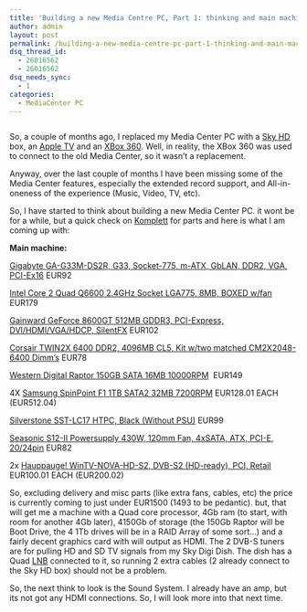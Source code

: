 ```yaml
---
title: 'Building a new Media Centre PC, Part 1: thinking and main machine'
author: admin
layout: post
permalink: /building-a-new-media-centre-pc-part-1-thinking-and-main-machine/
dsq_thread_id:
  - 26016562
  - 26016562
dsq_needs_sync:
  - 1
categories:
  - MediaCenter PC
---
```

<img alt src="http://images.lotas-smartman.net/image.ashx?id=72c4b0be-8b48-436f-9fb6-67df711f8691" />

So, a couple of months ago, I replaced my Media Center PC with a [Sky HD][1] box, an [Apple TV][2] and an [XBox 360][3]. Well, in reality, the XBox 360 was used to connect to the old Media Center, so it wasn&#8217;t a replacement.

Anyway, over the last couple of months I have been missing some of the Media Center features, especially the extended record support, and All-in-oneness of the experience (Music, Video, TV, etc).

So, I have started to think about building a new Media Center PC. it wont be for a while, but a quick check on [Komplett][4] for parts and here is what I am coming up with:

**Main machine:**

[Gigabyte GA-G33M-DS2R, G33, Socket-775, m-ATX, GbLAN, DDR2, VGA, PCI-Ex16][5] EUR92

[Intel Core 2 Quad Q6600 2.4GHz Socket LGA775, 8MB, BOXED w/fan][6] EUR179

[Gainward GeForce 8600GT 512MB GDDR3, PCI-Express, DVI/HDMI/VGA/HDCP, SilentFX][7] EUR102

[Corsair TWIN2X 6400 DDR2, 4096MB CL5, Kit w/two matched CM2X2048-6400 Dimm&#8217;s][8] EUR78

[Western Digital Raptor 150GB SATA 16MB 10000RPM][9]&nbsp; EUR149

4X [Samsung SpinPoint F1 1TB SATA2 32MB 7200RPM][10] EUR128.01 EACH (EUR512.04)

[Silverstone SST-LC17 HTPC, Black (Without PSU)][11] EUR99

[Seasonic S12-II Powersupply 430W, 120mm Fan, 4xSATA, ATX, PCI-E, 20/24pin][12] EUR82

2x [Hauppauge! WinTV-NOVA-HD-S2, DVB-S2 (HD-ready), PCI, Retail][13] EUR100.01 EACH (EUR200.02)

So, excluding delivery and misc parts (like extra fans, cables, etc) the price is currently coming to just under EUR1500 (1493 to be pedantic). but, that will get me a machine with a Quad core processor, 4Gb ram (to start, with room for another 4Gb later), 4150Gb of storage (the 150Gb Raptor will be Boot Drive, the 4 1Tb drives will be in a RAID Array of some sort&#8230;) and a fairly decent graphics card with will output as HDMI. The 2 DVB-S tuners are for pulling HD and SD TV signals from my Sky Digi Dish. The dish has a Quad [LNB][14] connected to it, so running 2 extra cables (2 already connect to the Sky HD box) should not be a problem.

So, the next think to look is the Sound System. I already have an amp, but its not got any HDMI connections. So, I will look more into that next time.

 [1]: http://sky.com/hd/
 [2]: http://www.apple.com/appletv
 [3]: http://www.xbox.com
 [4]: http://www.komplett.ie
 [5]: http://www.komplett.ie/k/ki.aspx?sku=335584
 [6]: http://www.komplett.ie/k/ki.aspx?sku=330169
 [7]: http://www.komplett.ie/k/ki.aspx?sku=340322
 [8]: http://www.komplett.ie/k/ki.aspx?sku=338074
 [9]: http://www.komplett.ie/k/ki.aspx?sku=316737
 [10]: http://www.komplett.ie/k/ki.aspx?sku=343055
 [11]: http://www.komplett.ie/k/ki.aspx?sku=313880
 [12]: http://www.komplett.ie/k/ki.aspx?sku=335981
 [13]: http://www.komplett.ie/k/ki.aspx?sku=335610
 [14]: http://en.wikipedia.org/wiki/Low-noise_block_converter